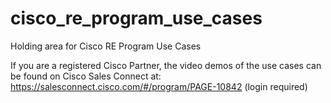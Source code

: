 # cisco_re_program_use_cases
Holding area for Cisco RE Program Use Cases

If you are a registered Cisco Partner, the video demos of the use cases can be found on Cisco Sales Connect at: https://salesconnect.cisco.com/#/program/PAGE-10842 (login required)
